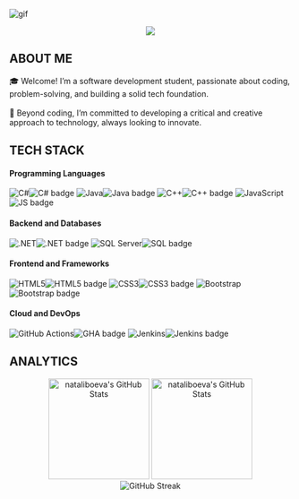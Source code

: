 ![gif](https://github.com/user-attachments/assets/10ad3ecf-e298-46cd-ab9c-f613be590f88)

<p align="center">
     <img src="https://readme-typing-svg.herokuapp.com?font=&center=true&width=380&height=45&lines=Nice+to+meet+you!" />


## ABOUT ME &nbsp;<img src="https://komarev.com/ghpvc/?username=nataliboeva&color=371D51&style=flat-square&label=Profile%20views&labelColor=FFFFFF" alt="" align="center"/></h2>🎓  Welcome! I’m a software development student, passionate about coding, problem-solving, and building a solid tech foundation.<br><br>🎯  Beyond coding, I’m committed to developing a critical and creative approach to technology, always looking to innovate.

## TECH STACK

#### Programming Languages
![C#](https://cdn.jsdelivr.net/gh/devicons/devicon/icons/csharp/csharp-original.svg#gh-dark-mode-only)![C# badge](https://img.shields.io/badge/C%23-7930B3?style=flat&logo=csharp&logoColor=white)
![Java](https://cdn.jsdelivr.net/gh/devicons/devicon/icons/java/java-original.svg#gh-dark-mode-only)![Java badge](https://img.shields.io/badge/Java-E76F00?style=flat&logo=java&logoColor=white)
![C++](https://cdn.jsdelivr.net/gh/devicons/devicon/icons/cplusplus/cplusplus-original.svg#gh-dark-mode-only)![C++ badge](https://img.shields.io/badge/C++-00599C?style=flat&logo=c%2B%2B&logoColor=white)
![JavaScript](https://cdn.jsdelivr.net/gh/devicons/devicon/icons/javascript/javascript-original.svg#gh-dark-mode-only)![JS badge](https://img.shields.io/badge/JavaScript-F7DF1E?style=flat&logo=javascript&logoColor=black)

#### Backend and Databases
![.NET](https://cdn.jsdelivr.net/gh/devicons/devicon/icons/dotnetcore/dotnetcore-original.svg#gh-dark-mode-only)![.NET badge](https://img.shields.io/badge/.NET-512DA8?style=flat&logo=dotnet&logoColor=white)
![SQL Server](https://cdn.jsdelivr.net/gh/devicons/devicon/icons/microsoftsqlserver/microsoftsqlserver-plain.svg#gh-dark-mode-only)![SQL badge](https://img.shields.io/badge/Microsoft%20SQL%20Server-CC2927?style=flat&logo=microsoftsqlserver&logoColor=white)

#### Frontend and Frameworks
![HTML5](https://cdn.jsdelivr.net/gh/devicons/devicon/icons/html5/html5-original.svg#gh-dark-mode-only)![HTML5 badge](https://img.shields.io/badge/HTML5-E34F26?style=flat&logo=html5&logoColor=white)
![CSS3](https://cdn.jsdelivr.net/gh/devicons/devicon/icons/css3/css3-original.svg#gh-dark-mode-only)![CSS3 badge](https://img.shields.io/badge/CSS3-1572B6?style=flat&logo=css3&logoColor=white)
![Bootstrap](https://cdn.jsdelivr.net/gh/devicons/devicon/icons/bootstrap/bootstrap-original.svg#gh-dark-mode-only)![Bootstrap badge](https://img.shields.io/badge/Bootstrap-7952B3?style=flat&logo=bootstrap&logoColor=white)

#### Cloud and DevOps
![GitHub Actions](https://cdn.jsdelivr.net/gh/devicons/devicon/icons/githubactions/githubactions-original.svg#gh-dark-mode-only)![GHA badge](https://img.shields.io/badge/GitHub%20Actions-2088FF?style=flat&logo=githubactions&logoColor=white)
![Jenkins](https://cdn.jsdelivr.net/gh/devicons/devicon/icons/jenkins/jenkins-original.svg#gh-dark-mode-only)![Jenkins badge](https://img.shields.io/badge/Jenkins-D24939?style=flat&logo=jenkins&logoColor=white)


## ANALYTICS
<div align="center">
<img  alt="nataliboeva's GitHub Stats" height="180em" src="https://awesome-github-stats.azurewebsites.net/user-stats/nataliboeva?cardType=level&theme=react&showIcons=false&preferLogin=false&Background=271D61&Border=271D61"/>  
<img height="180em" src="https://github-readme-stats.vercel.app/api/top-langs/?username=nataliboeva&theme=react&show_icons=true&hide_border=true&layout=compact&hide_title=falsee&bg_color=271D61" alt="nataliboeva's GitHub Stats" />
</div>
<div align="center">
<img src="https://github-readme-streak-stats.herokuapp.com?user=nataliboeva&theme=react&hide_border=true&border_radius=12&short_numbers=true&card_width=180&card_height=180&background=271D61&fire=react&ring=react&currStreakNum=react&currStreakLabel=react&hide_total_contributions=true&hide_longest_streak=true" alt="GitHub Streak"/>
</div>


